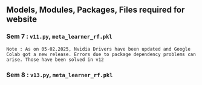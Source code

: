 ## Models, Modules, Packages, Files required for website

### Sem 7 : `v11.py`, `meta_learner_rf.pkl`
`Note : As on 05-02.2025, Nvidia Drivers have been updated and Google Colab got a new release. Errors due to package dependency problems can arise. Those have been solved in v12`

### Sem 8 : `v13.py`, `meta_learner_rf.pkl`
